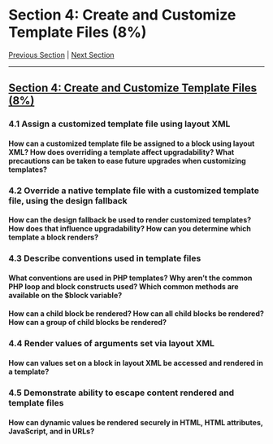 # Section 4: Create and Customize Template Files (8%)

[Previous Section](./3.md) | [Next Section](./5.md)

-----


## [Section 4: Create and Customize Template Files (8%)](./4.md)

### **4.1**  Assign a customized template file using layout XML

#### **How can a customized template file be assigned to a block using layout XML? How does overriding a template affect upgradability? What precautions can be taken to ease future upgrades when customizing templates?**

### **4.2**  Override a native template file with a customized template file, using the design fallback

#### **How can the design fallback be used to render customized templates? How does that influence upgradability? How can you determine which template a block renders?**

### **4.3**  Describe conventions used in template files

#### **What conventions are used in PHP templates? Why aren’t the common PHP loop and block constructs used? Which common methods are available on the $block variable?**

#### **How can a child block be rendered? How can all child blocks be rendered? How can a group of child blocks be rendered?**

### **4.4**  Render values of arguments set via layout XML

#### **How can values set on a block in layout XML be accessed and rendered in a template?**

### **4.5**  Demonstrate ability to escape content rendered and template files

#### **How can dynamic values be rendered securely in HTML, HTML attributes, JavaScript, and in URLs?**


